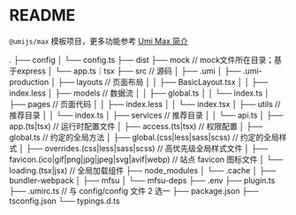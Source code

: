 # README

`@umijs/max` 模板项目，更多功能参考 [Umi Max 简介](https://umijs.org/docs/max/introduce)

.
├── config
│   └── config.ts
├── dist
├── mock                                                       // mock文件所在目录；基于express
│   └── app.ts｜tsx
├── src                                                        // 源码
│   ├── .umi
│   ├── .umi-production
│   ├── layouts                                                // 页面布局
│   │   ├── BasicLayout.tsx
│   │   ├── index.less
│   ├── models                                                 // 数据流
│   │   ├── global.ts
│   │   └── index.ts
│   ├── pages                                                  // 页面代码
│   │   ├── index.less
│   │   └── index.tsx
│   ├── utils // 推荐目录
│   │   └── index.ts
│   ├── services // 推荐目录
│   │   └── api.ts
│   ├── app.(ts|tsx)                                           // 运行时配置文件
│   ├── access.(ts|tsx)                                        // 权限配置
│   ├── global.ts                                              // 约定的全局方法
│   ├── global.(css|less|sass|scss)                            // 约定的全局样式
│   ├── overrides.(css|less|sass|scss)                         // 高优先级全局样式文件
│   ├── favicon.(ico|gif|png|jpg|jpeg|svg|avif|webp)           // 站点 favicon 图标文件
│   └── loading.(tsx|jsx)                                      // 全局加载组件
├── node_modules
│   └── .cache
│       ├── bundler-webpack
│       ├── mfsu
│       └── mfsu-deps
├── .env
├── plugin.ts 
├── .umirc.ts // 与 config/config 文件 2 选一
├── package.json
├── tsconfig.json
└── typings.d.ts
